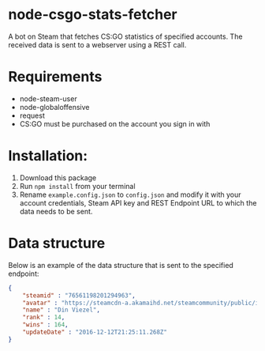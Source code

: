 # node-csgo-stats-fetcher
A bot on Steam that fetches CS:GO statistics of specified accounts.
The received data is sent to a webserver using a REST call.

# Requirements
* node-steam-user
* node-globaloffensive
* request
* CS:GO must be purchased on the account you sign in with

# Installation:
1. Download this package
2. Run `npm install` from your terminal
3. Rename `example.config.json` to `config.json` and modify it with your account credentials, Steam API key and REST Endpoint URL to which the data needs to be sent.

# Data structure
Below is an example of the data structure that is sent to the specified endpoint:
```json
{ 
    "steamid" : "76561198201294963",
    "avatar" : "https://steamcdn-a.akamaihd.net/steamcommunity/public/images/avatar/fe/fef49e7fa7e1997310d705b2a6158ff8dc1cdfeb_full.jpg",
    "name" : "Din Viezel",
    "rank" : 14,
    "wins" : 164,
    "updateDate" : "2016-12-12T21:25:11.268Z"
}
```
